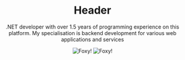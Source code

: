 <div align="center">

# Header

.NET developer with over 1.5 years of programming experience on this platform. My specialisation is backend development for various web applications and services
  
![Foxy!](https://i.imgur.com/vIF8Zco.gif)
![Foxy!](https://i.imgur.com/vIF8Zco.gif)

</div>
